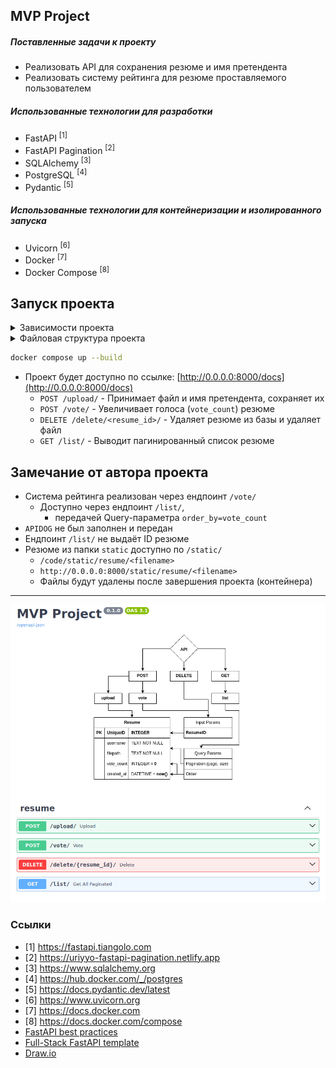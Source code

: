 ## MVP Project
<h5>Поставленные задачи к проекту</h5>
<ul>
  <li>Реализовать API для сохранения резюме и имя претендента</li>
  <li>Реализовать систему рейтинга для резюме проставляемого пользователем</li>
</ul>

<h5>Использованные технологии для разработки</h5>
<ul>
  <li>FastAPI <sup>[1]</sup></li>
  <li>FastAPI Pagination <sup>[2]</sup></li>
  <li>SQLAlchemy <sup>[3]</sup></li>
  <li>PostgreSQL <sup>[4]</sup></li>
  <li>Pydantic <sup>[5]</sup></li>
</ul>

<h5>Использованные технологии для контейнеризации и изолированного запуска</h5>
<ul>
  <li>Uvicorn <sup>[6]</sup></li>
  <li>Docker <sup>[7]</sup></li>
  <li>Docker Compose <sup>[8]</sup></li>
</ul>

## Запуск проекта
<details>
<summary>Зависимости проекта</summary>
<pre>
docker --version              # Docker version 27.2.1, build 9e34c9b
poetry -V                     # Poetry (version 1.8.3)
poetry run uvicorn --version  # Running uvicorn 0.31.0 with CPython 3.11.6 on Linux
poetry run python -V          # Python 3.11.6
</pre>
</details>

<details>
<summary>Файловая структура проекта</summary>
<pre>
tree -a -I "__pycache__|__init__.py|.idea" --dirsfirst
.
├── data
│   ├── api.png
│   └── ProjectStructure.drawio
├── secret
│   ├── .env-backend
│   └── .env-postgresql
├── src
│   ├── resume
│   │   ├── crud.py
│   │   ├── enums.py
│   │   ├── models.py
│   │   ├── router.py
│   │   ├── schemas.py
│   │   └── utils.py
│   ├── config.py
│   ├── database.py
│   ├── dependencies.py
│   ├── lifespan.py
│   └── main.py
├── static
│   ├── docs
│   │   └── ProjectStructure.drawio.png
│   └── resume
├── docker-compose.yml
├── Dockerfile
├── main.py
├── poetry.lock
├── pyproject.toml
├── README.md
└── md5sum(Task.txt) -> 425f4ea9633ec41cc120f1b236c4fcf0
</pre>
</details>

```bash
docker compose up --build
```
- Проект будет доступно по ссылке: [http://0.0.0.0:8000/docs](http://0.0.0.0:8000/docs)
  - `POST /upload/` - Принимает файл и имя претендента, сохраняет их
  - `POST /vote/` - Увеличивает голоса (`vote_count`) резюме
  - `DELETE /delete/<resume_id>/` - Удаляет резюме из базы и удаляет файл
  - `GET /list/` - Выводит пагинированный список резюме

## Замечание от автора проекта
- Система рейтинга реализован через ендпоинт `/vote/`
  - Доступно через ендпоинт `/list/`,
    - передачей Query-параметра `order_by=vote_count`
- `APIDOG` не был заполнен и передан
- Ендпоинт `/list/` не выдаёт ID резюме
- Резюме из папки `static` доступно по `/static/`
  - `/code/static/resume/<filename>`
  - `http://0.0.0.0:8000/static/resume/<filename>`
  - Файлы будут удалены после завершения проекта (контейнера)

---
<p align="center"><img src="./data/api.png" /></p>

### Ссылки
- [1] https://fastapi.tiangolo.com
- [2] https://uriyyo-fastapi-pagination.netlify.app
- [3] https://www.sqlalchemy.org
- [4] https://hub.docker.com/_/postgres
- [5] https://docs.pydantic.dev/latest
- [6] https://www.uvicorn.org
- [7] https://docs.docker.com
- [8] https://docs.docker.com/compose
- [FastAPI best practices](https://github.com/zhanymkanov/fastapi-best-practices)
- [Full-Stack FastAPI template](https://github.com/fastapi/full-stack-fastapi-template)
- [Draw.io](https://www.drawio.com/doc)
